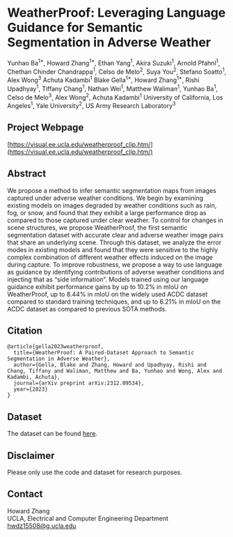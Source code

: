 # WeatherProof: Leveraging Language Guidance for Semantic Segmentation in Adverse Weather
Yunhao Ba<sup>1*</sup>, Howard Zhang<sup>1*</sup>, Ethan Yang<sup>1</sup>, Akira Suzuki<sup>1</sup>, Arnold Pfahnl<sup>1</sup>, Chethan Chinder Chandrappa<sup>1</sup>, Celso de Melo<sup>2</sup>, Suya You<sup>2</sup>, Stefano Soatto<sup>1</sup>, Alex Wong<sup>3</sup> Achuta Kadambi<sup>1</sup>
Blake Gella<sup>1*</sup>, Howard Zhang<sup>1*</sup>, Rishi Upadhyay<sup>1</sup>, Tiffany Chang<sup>1</sup>, Nathan Wei<sup>1</sup>, Matthew Waliman<sup>1</sup>, Yunhao Ba<sup>1</sup>, Celso de Melo<sup>3</sup>, Alex Wong<sup>2</sup>, Achuta Kadambi<sup>1</sup>
University of California, Los Angeles<sup>1</sup>, Yale University<sup>2</sup>, US Army Research Laboratory<sup>3</sup>

## Project Webpage
[https://visual.ee.ucla.edu/weatherproof_clip.htm/](https://visual.ee.ucla.edu/weatherproof_clip.htm/)

## Abstract
We propose a method to infer semantic segmentation maps from images captured under adverse weather conditions. We begin by examining existing models on images degraded by weather conditions such as rain, fog, or snow, and found that they exhibit a large performance drop as compared to those captured under clear weather. To control for changes in scene structures, we propose WeatherProof, the first semantic segmentation dataset with accurate clear and adverse weather image pairs that share an underlying scene. Through this dataset, we analyze the error modes in existing models and found that they were sensitive to the highly complex combination of different weather effects induced on the image during capture. To improve robustness, we propose a way to use language as guidance by identifying contributions of adverse weather conditions and injecting that as “side information”. Models trained using our language guidance exhibit performance gains by up to 10.2% in mIoU on WeatherProof, up to 8.44% in mIoU on the widely used ACDC dataset compared to standard training techniques, and up to 6.21% in mIoU on the ACDC dataset as compared to previous SOTA methods.

## Citation

```
@article{gella2023weatherproof,
  title={WeatherProof: A Paired-Dataset Approach to Semantic Segmentation in Adverse Weather},
  author={Gella, Blake and Zhang, Howard and Upadhyay, Rishi and Chang, Tiffany and Waliman, Matthew and Ba, Yunhao and Wong, Alex and Kadambi, Achuta},
  journal={arXiv preprint arXiv:2312.09534},
  year={2023}
}
```

## Dataset
The dataset can be found [here](https://drive.google.com/file/d/1Nr6BmBV57fPDYP7yMHJ5tGNU_4txVfQD/view?usp=sharing).

## Disclaimer
Please only use the code and dataset for research purposes.

## Contact
Howard Zhang</br>
UCLA, Electrical and Computer Engineering Department</br>
hwdz15508@g.ucla.edu
